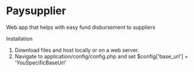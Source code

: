 # Paysupplier
Web app that helps with easy fund disbursement to suppliers

Installation
1. Download files and host locally or on a web server.
2. Navigate to application/config/config.php and set $config['base_url'] = 'YouSpecificBaseUrl'


